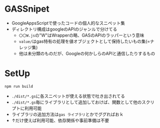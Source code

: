 # GASSnipet
- GoogleAppsScriptで使ったコードの個人的なスニペット集
- ディレクトリ構成はgoogleのAPIのジャンルで分けてる
    - `〇〇W.js`の"W"はWrapperの略、GASのAPIのラッパーという意味
    - `value/`はgas特有の処理を値オブジェクトとして保持したいもの集(=ナレッジ集)
    - 他は未分類のものだが、Googleの何かしらのAPIと通信したりするもの

# SetUp
```
npm run build
```
- `./dist/*.gs`に各スニペットが使える状態で吐き出されてる
- `./dist/*.gs`毎にライブラリとして追加しておけば、関数として他のスクリプトに利用可能
- ライブラリの追加方法は`gas ライブラリ`とかでググればおｋ
- ↑だけ使えば利用可能、依存関係や事前準備は不要

